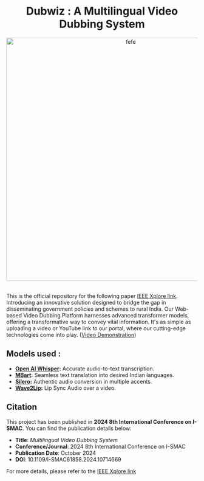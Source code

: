 <div align="center">
      <h1> Dubwiz : A Multilingual Video Dubbing System </h1>
  <img width="640" alt="fefe" src="https://github.com/Om-Gujarathi/SIH_2023/assets/98649066/3ad98653-093b-459c-bc26-312e2265f908">
</div>
<br>

This is the official repository for the following paper [IEEE Xplore link](https://ieeexplore.ieee.org/document/10714669).
Introducing an innovative solution designed to bridge the gap in disseminating government policies and schemes to rural India. Our Web-based Video Dubbing Platform harnesses advanced transformer models, offering a transformative way to convey vital information. It's as simple as uploading a video or YouTube link to our portal, where our cutting-edge technologies come into play. ([Video Demonstration](https://youtu.be/yDMNfBEoQrQ?si=f4XlWfA-mWXx6eka))

## Models used :

- **[Open AI Whisper](https://github.com/openai/whisper):** Accurate audio-to-text transcription.
- **[MBart](https://huggingface.co/facebook/mbart-large-50):** Seamless text translation into desired Indian languages.
- **[Silero](https://github.com/snakers4/silero-models):** Authentic audio conversion in multiple accents.
- **[Wave2Lip](https://github.com/Rudrabha/Wav2Lip):** Lip Sync Audio over a video.


## Citation

This project has been published in **2024 8th International Conference on I-SMAC**. You can find the publication details below:

- **Title**: *Multilingual Video Dubbing System*
- **Conference/Journal**: 2024 8th International Conference on I-SMAC
- **Publication Date**: October 2024
- **DOI**: 10.1109/I-SMAC61858.2024.10714669

For more details, please refer to the [IEEE Xplore link](https://ieeexplore.ieee.org/document/10714669)



